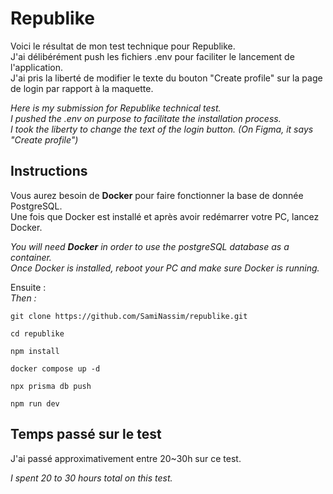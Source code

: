 # Republike

Voici le résultat de mon test technique pour Republike. </br>
J'ai délibérément push les fichiers .env pour faciliter le lancement de l'application.</br>
J'ai pris la liberté de modifier le texte du bouton "Create profile" sur la page de login par rapport à la maquette.</br>

<i>Here is my submission for Republike technical test.</br>
I pushed the .env on purpose to facilitate the installation process.</br>
I took the liberty to change the text of the login button. (On Figma, it says "Create profile")</i>


## Instructions

Vous aurez besoin de **Docker** pour faire fonctionner la base de donnée PostgreSQL. </br>
Une fois que Docker est installé et après avoir redémarrer votre PC, lancez Docker.

<i>You will need **Docker** in order to use the postgreSQL database as a container.</br>
Once Docker is installed, reboot your PC and make sure Docker is running.</i>

Ensuite : </br>
<i>Then :</i>

```` 
git clone https://github.com/SamiNassim/republike.git
````

```` 
cd republike
````

```` 
npm install
````
```` 
docker compose up -d
````

```` 
npx prisma db push
````

```` 
npm run dev
````

## Temps passé sur le test

J'ai passé approximativement entre 20~30h sur ce test. </br>

<i>I spent 20 to 30 hours total on this test.</i>
